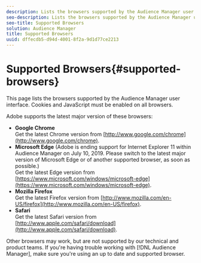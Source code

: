 ```yaml
---
description: Lists the browsers supported by the Audience Manager user interface. Cookies and JavaScript must be enabled on all browsers.
seo-description: Lists the browsers supported by the Audience Manager user interface. Cookies and JavaScript must be enabled on all browsers.
seo-title: Supported Browsers
solution: Audience Manager
title: Supported Browsers
uuid: dffecdb5-d94d-4001-8f2a-9d1d77ce2213
---
```


# Supported Browsers{#supported-browsers}

This page lists the browsers supported by the Audience Manager user interface. Cookies and JavaScript must be enabled on all browsers.

<!-- 

c_supported_browsers.xml

 -->

Adobe supports the latest major version of these browsers:

* **Google Chrome**  <br />
Get the latest Chrome version from [http://www.google.com/chrome](http://www.google.com/chrome).
* **Microsoft Edge** (Adobe is ending support for Internet Explorer 11 within Audience Manager on July 10, 2019. Please switch to the latest major version of Microsoft Edge or of another supported browser, as soon as possible.)  <br />
Get the latest Edge version from [https://www.microsoft.com/windows/microsoft-edge](https://www.microsoft.com/windows/microsoft-edge).
* **Mozilla Firefox**  <br />
Get the latest Firefox version from [http://www.mozilla.com/en-US/firefox](http://www.mozilla.com/en-US/firefox).
* **Safari**  <br />
Get the latest Safari version from [http://www.apple.com/safari/download](http://www.apple.com/safari/download).

Other browsers may work, but are not supported by our technical and product teams. If you're having trouble working with [!DNL Audience Manager], make sure you're using an up to date and supported browser.
